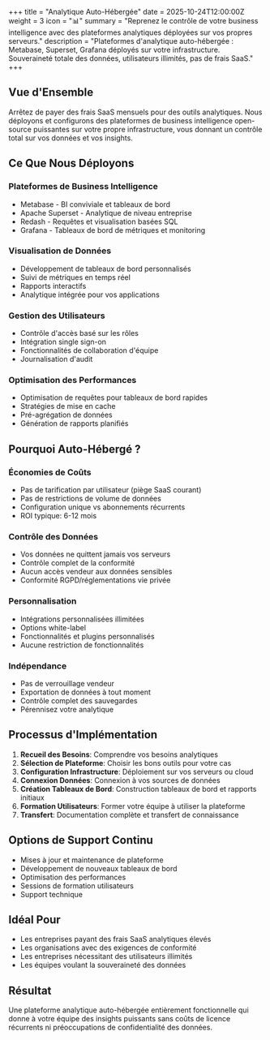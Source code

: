 +++
title = "Analytique Auto-Hébergée"
date = 2025-10-24T12:00:00Z
weight = 3
icon = "📊"
summary = "Reprenez le contrôle de votre business intelligence avec des plateformes analytiques déployées sur vos propres serveurs."
description = "Plateformes d'analytique auto-hébergée : Metabase, Superset, Grafana déployés sur votre infrastructure. Souveraineté totale des données, utilisateurs illimités, pas de frais SaaS."
+++

## Vue d'Ensemble

Arrêtez de payer des frais SaaS mensuels pour des outils analytiques. Nous déployons et configurons des plateformes de business intelligence open-source puissantes sur votre propre infrastructure, vous donnant un contrôle total sur vos données et vos insights.

## Ce Que Nous Déployons

### Plateformes de Business Intelligence
- Metabase - BI conviviale et tableaux de bord
- Apache Superset - Analytique de niveau entreprise
- Redash - Requêtes et visualisation basées SQL
- Grafana - Tableaux de bord de métriques et monitoring

### Visualisation de Données
- Développement de tableaux de bord personnalisés
- Suivi de métriques en temps réel
- Rapports interactifs
- Analytique intégrée pour vos applications

### Gestion des Utilisateurs
- Contrôle d'accès basé sur les rôles
- Intégration single sign-on
- Fonctionnalités de collaboration d'équipe
- Journalisation d'audit

### Optimisation des Performances
- Optimisation de requêtes pour tableaux de bord rapides
- Stratégies de mise en cache
- Pré-agrégation de données
- Génération de rapports planifiés

## Pourquoi Auto-Hébergé ?

### Économies de Coûts
- Pas de tarification par utilisateur (piège SaaS courant)
- Pas de restrictions de volume de données
- Configuration unique vs abonnements récurrents
- ROI typique: 6-12 mois

### Contrôle des Données
- Vos données ne quittent jamais vos serveurs
- Contrôle complet de la conformité
- Aucun accès vendeur aux données sensibles
- Conformité RGPD/réglementations vie privée

### Personnalisation
- Intégrations personnalisées illimitées
- Options white-label
- Fonctionnalités et plugins personnalisés
- Aucune restriction de fonctionnalités

### Indépendance
- Pas de verrouillage vendeur
- Exportation de données à tout moment
- Contrôle complet des sauvegardes
- Pérennisez votre analytique

## Processus d'Implémentation

1. **Recueil des Besoins**: Comprendre vos besoins analytiques
2. **Sélection de Plateforme**: Choisir les bons outils pour votre cas
3. **Configuration Infrastructure**: Déploiement sur vos serveurs ou cloud
4. **Connexion Données**: Connexion à vos sources de données
5. **Création Tableaux de Bord**: Construction tableaux de bord et rapports initiaux
6. **Formation Utilisateurs**: Former votre équipe à utiliser la plateforme
7. **Transfert**: Documentation complète et transfert de connaissance

## Options de Support Continu

- Mises à jour et maintenance de plateforme
- Développement de nouveaux tableaux de bord
- Optimisation des performances
- Sessions de formation utilisateurs
- Support technique

## Idéal Pour

- Les entreprises payant des frais SaaS analytiques élevés
- Les organisations avec des exigences de conformité
- Les entreprises nécessitant des utilisateurs illimités
- Les équipes voulant la souveraineté des données

## Résultat

Une plateforme analytique auto-hébergée entièrement fonctionnelle qui donne à votre équipe des insights puissants sans coûts de licence récurrents ni préoccupations de confidentialité des données.
